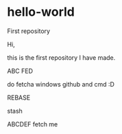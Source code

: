 # hello-world
First repository

Hi,

this is the first repository I have made.

ABC
FED

do fetcha
windows github and cmd :D

REBASE

stash


ABCDEF
fetch me
